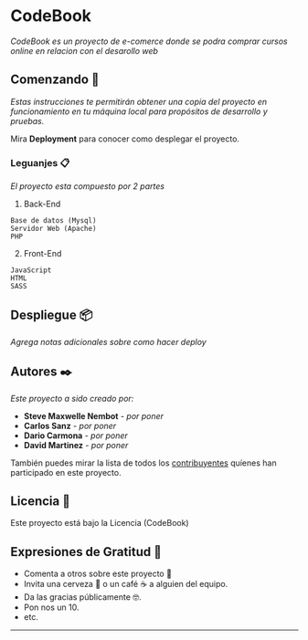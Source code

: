 # CodeBook

_CodeBook es un proyecto de e-comerce donde se podra comprar cursos online en relacion con el desarollo web_

## Comenzando 🚀

_Estas instrucciones te permitirán obtener una copia del proyecto en funcionamiento en tu máquina local para propósitos de desarrollo y pruebas._

Mira **Deployment** para conocer como desplegar el proyecto.

### Leguanjes 📋

_El proyecto esta compuesto por 2 partes_

1.  Back-End

```
Base de datos (Mysql)
Servidor Web (Apache)
PHP
```

2. Front-End

```
JavaScript
HTML
SASS
```

## Despliegue 📦

_Agrega notas adicionales sobre como hacer deploy_


## Autores ✒️

_Este proyecto a sido creado por:_

- **Steve Maxwelle Nembot** - _por poner_
- **Carlos Sanz** - _por poner_
- **Dario Carmona** - _por poner_
- **David Martinez** - _por poner_

También puedes mirar la lista de todos los [contribuyentes](https://github.com/your/project/contributors) quíenes han participado en este proyecto.

## Licencia 📄

Este proyecto está bajo la Licencia (CodeBook) 

## Expresiones de Gratitud 🎁

- Comenta a otros sobre este proyecto 📢
- Invita una cerveza 🍺 o un café ☕ a alguien del equipo.
- Da las gracias públicamente 🤓.
- Pon nos un 10.
- etc.

---
